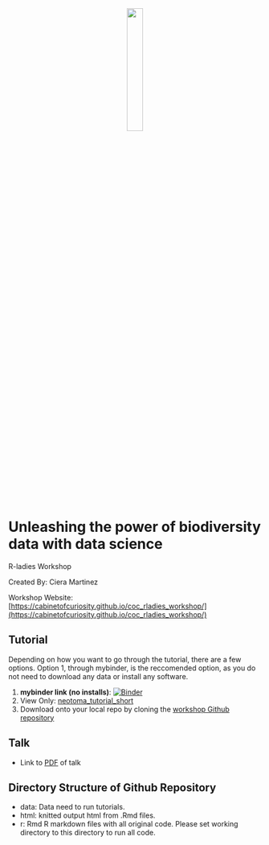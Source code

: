 <div style="text-align:center"><img src ="http://curiositydata.org/assets/img/cabinetIcon-01.png" width="25%" height="25%"/></div>

# Unleashing the power of biodiversity data with data science
R-ladies Workshop

Created By: Ciera Martinez

Workshop Website: [https://cabinetofcuriosity.github.io/coc_rladies_workshop/](https://cabinetofcuriosity.github.io/coc_rladies_workshop/)

## Tutorial

Depending on how you want to go through the tutorial, there are a few options. Option 1, through mybinder, is the reccomended option, as you do not need to download any data or install any software.

1. **mybinder link (no installs)**: [![Binder](https://mybinder.org/badge_logo.svg)](https://mybinder.org/v2/gh/cabinetofcuriosity/coc_lewis_clark_workshop/master?urlpath=rstudio) 
2. View Only: [neotoma_tutorial_short](html/neotoma_tutorial_short.html)
3. Download onto your local repo by cloning the [workshop Github repository](https://github.com/cabinetofcuriosity/coc_rladies_workshop.git)

## Talk

- Link to [PDF](pdf/rladies_biodiviersity_talk.pdf) of talk


Directory Structure of Github Repository
---------------------

- data: Data need to run tutorials. 
- html: knitted output html from .Rmd files.
- r: Rmd R markdown files with all original code. Please set working directory to this directory to run all code.
